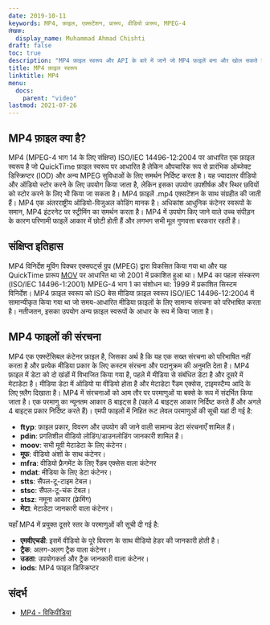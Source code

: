 ```yaml
---
date: 2019-10-11
keywords: MP4, फ़ाइल, एक्सटेंशन, प्रारूप, वीडियो प्रारूप, MPEG-4
लेखक:
  display_name: Muhammad Ahmad Chishti
draft: false
toc: true
description: "MP4 फ़ाइल स्वरूप और API के बारे में जानें जो MP4 फ़ाइलें बना और खोल सकते हैं।"
title: MP4 फ़ाइल स्वरूप
linktitle: MP4
menu:
  docs:
    parent: "video"
lastmod: 2021-07-26
---
```


## MP4 फ़ाइल क्या है? ##

MP4 (MPEG-4 भाग 14 के लिए संक्षिप्त) ISO/IEC 14496-12:2004 पर आधारित एक फ़ाइल स्वरूप है जो QuickTime फ़ाइल स्वरूप पर आधारित है लेकिन औपचारिक रूप से प्रारंभिक ऑब्जेक्ट डिस्क्रिप्टर (IOD) और अन्य MPEG सुविधाओं के लिए समर्थन निर्दिष्ट करता है। यह ज्यादातर वीडियो और ऑडियो स्टोर करने के लिए उपयोग किया जाता है, लेकिन इसका उपयोग उपशीर्षक और स्थिर छवियों को स्टोर करने के लिए भी किया जा सकता है। MP4 फ़ाइलें .mp4 एक्सटेंशन के साथ संग्रहीत की जाती हैं। MP4 एक अंतरराष्ट्रीय ऑडियो-विजुअल कोडिंग मानक है। अधिकांश आधुनिक कंटेनर स्वरूपों के समान, MP4 इंटरनेट पर स्ट्रीमिंग का समर्थन करता है। MP4 में उपयोग किए जाने वाले उच्च संपीड़न के कारण परिणामी फाइलें आकार में छोटी होती हैं और लगभग सभी मूल गुणवत्ता बरकरार रहती है।

## संक्षिप्त इतिहास ##

MP4 विनिर्देश मूविंग पिक्चर एक्सपर्ट्स ग्रुप (MPEG) द्वारा विकसित किया गया था और यह QuickTime प्रारूप [MOV](/hi/video/mov/) पर आधारित था जो 2001 में प्रकाशित हुआ था। MP4 का पहला संस्करण (ISO/IEC 14496-1:2001) MPEG-4 भाग 1 का संशोधन था: 1999 में प्रकाशित सिस्टम विनिर्देश। MP4 फ़ाइल स्वरूप को ISO बेस मीडिया फ़ाइल स्वरूप ISO/IEC 14496-12:2004 में सामान्यीकृत किया गया था जो समय-आधारित मीडिया फ़ाइलों के लिए सामान्य संरचना को परिभाषित करता है। नतीजतन, इसका उपयोग अन्य फ़ाइल स्वरूपों के आधार के रूप में किया जाता है।

## MP4 फाइलों की संरचना ##

MP4 एक एक्स्टेंसिबल कंटेनर फ़ाइल है, जिसका अर्थ है कि यह एक सख्त संरचना को परिभाषित नहीं करता है और प्रत्येक मीडिया प्रकार के लिए कस्टम संरचना और पदानुक्रम की अनुमति देता है। MP4 फ़ाइल में डेटा को दो खंडों में विभाजित किया गया है, पहले में मीडिया से संबंधित डेटा है और दूसरे में मेटाडेटा है। मीडिया डेटा में ऑडियो या वीडियो होता है और मेटाडेटा रैंडम एक्सेस, टाइमस्टैम्प आदि के लिए फ़्लैग दिखाता है।
MP4 में संरचनाओं को आम तौर पर परमाणुओं या बक्से के रूप में संदर्भित किया जाता है। एक परमाणु का न्यूनतम आकार 8 बाइट्स है (पहले 4 बाइट्स आकार निर्दिष्ट करते हैं और अगले 4 बाइट्स प्रकार निर्दिष्ट करते हैं)। एमपी फाइलों में निहित रूट लेवल परमाणुओं की सूची यहां दी गई है:

- **ftyp**: फ़ाइल प्रकार, विवरण और उपयोग की जाने वाली सामान्य डेटा संरचनाएँ शामिल हैं।
- **pdin**: प्रगतिशील वीडियो लोडिंग/डाउनलोडिंग जानकारी शामिल है।
- **moov**: सभी मूवी मेटाडेटा के लिए कंटेनर।
- **मूफ**: वीडियो अंशों के साथ कंटेनर।
- **mfra**: वीडियो फ़्रैगमेंट के लिए रैंडम एक्सेस वाला कंटेनर
- **mdat**: मीडिया के लिए डेटा कंटेनर।
- **stts**: सैंपल-टू-टाइम टेबल।
- **stsc**: सैंपल-टू-चंक टेबल।
- **stsz**: नमूना आकार (फ़्रेमिंग)
- **मेटा**: मेटाडेटा जानकारी वाला कंटेनर।

यहाँ MP4 में प्रयुक्त दूसरे स्तर के परमाणुओं की सूची दी गई है:

- **एमवीएचडी**: इसमें वीडियो के पूरे विवरण के साथ वीडियो हेडर की जानकारी होती है।
- **ट्रैक**: अलग-अलग ट्रैक वाला कंटेनर।
- **उडता**: उपयोगकर्ता और ट्रैक जानकारी वाला कंटेनर।
- **iods**: MP4 फाइल डिस्क्रिप्टर

## संदर्भ ##

- [MP4 - विकिपीडिया](https://en.wikipedia.org/wiki/MPEG-4_Part_14)

